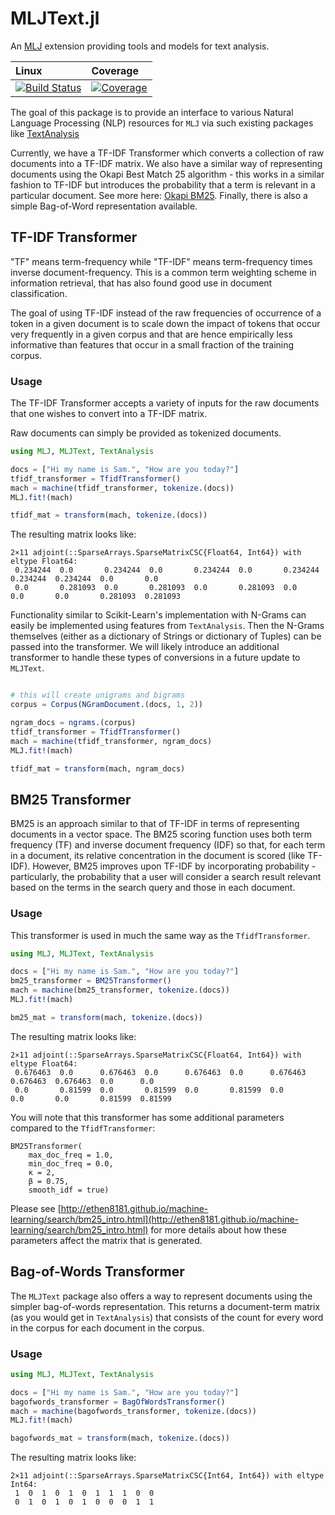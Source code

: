 # MLJText.jl

An [MLJ](https://alan-turing-institute.github.io/MLJ.jl/dev/)
extension providing tools and models for text analysis.

| Linux | Coverage |
| :------------ | :------- |
| [![Build Status](https://github.com/JuliaAI/MLJText.jl/workflows/CI/badge.svg)](https://github.com/JuliaAI/MLJText.jl/actions) | [![Coverage](https://codecov.io/gh/JuliaAI/MLJText.jl/branch/dev/graph/badge.svg)](https://codecov.io/github/JuliaAI/MLJText.jl?branch=dev) |


The goal of this package is to provide an interface to various Natural Language Processing (NLP) resources for `MLJ` via such existing packages like [TextAnalysis](https://github.com/JuliaText/TextAnalysis.jl)

Currently, we have a TF-IDF Transformer which converts a collection of raw documents into a TF-IDF matrix.  We also have a similar way of representing documents using the Okapi Best Match 25 algorithm - this works in a similar fashion to TF-IDF but introduces the probability that a term is relevant in a particular document.  See more here: [Okapi BM25](https://en.wikipedia.org/wiki/Okapi_BM25).  Finally, there is also a simple Bag-of-Word representation available.

## TF-IDF Transformer
"TF" means term-frequency while "TF-IDF" means term-frequency times inverse document-frequency.  This is a common term weighting scheme in information retrieval, that has also found good use in document classification.

The goal of using TF-IDF instead of the raw frequencies of occurrence of a token in a given document is to scale down the impact of tokens that occur very frequently in a given corpus and that are hence empirically less informative than features that occur in a small fraction of the training corpus.

### Usage
The TF-IDF Transformer accepts a variety of inputs for the raw documents that one wishes to convert into a TF-IDF matrix.

Raw documents can simply be provided as tokenized documents.

```julia
using MLJ, MLJText, TextAnalysis

docs = ["Hi my name is Sam.", "How are you today?"]
tfidf_transformer = TfidfTransformer()
mach = machine(tfidf_transformer, tokenize.(docs))
MLJ.fit!(mach)

tfidf_mat = transform(mach, tokenize.(docs))
```

The resulting matrix looks like:
```
2×11 adjoint(::SparseArrays.SparseMatrixCSC{Float64, Int64}) with eltype Float64:
 0.234244  0.0       0.234244  0.0       0.234244  0.0       0.234244  0.234244  0.234244  0.0       0.0
 0.0       0.281093  0.0       0.281093  0.0       0.281093  0.0       0.0       0.0       0.281093  0.281093
```

Functionality similar to Scikit-Learn's implementation with N-Grams can easily be implemented using features from `TextAnalysis`.  Then the N-Grams themselves (either as a dictionary of Strings or dictionary of Tuples) can be passed into the transformer.  We will likely introduce an additional transformer to handle these types of conversions in a future update to `MLJText`.
```julia

# this will create unigrams and bigrams
corpus = Corpus(NGramDocument.(docs, 1, 2))

ngram_docs = ngrams.(corpus)
tfidf_transformer = TfidfTransformer()
mach = machine(tfidf_transformer, ngram_docs)
MLJ.fit!(mach)

tfidf_mat = transform(mach, ngram_docs)
```

## BM25 Transformer
BM25 is an approach similar to that of TF-IDF in terms of representing documents in a vector space.  The BM25 scoring function uses both term frequency (TF) and inverse document frequency (IDF) so that, for each term in a document, its relative concentration in the document is scored (like TF-IDF).  However, BM25 improves upon TF-IDF by incorporating probability - particularly, the probability that a user will consider a search result relevant based on the terms in the search query and those in each document.

### Usage
This transformer is used in much the same way as the `TfidfTransformer`.

```julia
using MLJ, MLJText, TextAnalysis

docs = ["Hi my name is Sam.", "How are you today?"]
bm25_transformer = BM25Transformer()
mach = machine(bm25_transformer, tokenize.(docs))
MLJ.fit!(mach)

bm25_mat = transform(mach, tokenize.(docs))
```

The resulting matrix looks like:
```
2×11 adjoint(::SparseArrays.SparseMatrixCSC{Float64, Int64}) with eltype Float64:
 0.676463  0.0      0.676463  0.0      0.676463  0.0      0.676463  0.676463  0.676463  0.0      0.0
 0.0       0.81599  0.0       0.81599  0.0       0.81599  0.0       0.0       0.0       0.81599  0.81599
```

You will note that this transformer has some additional parameters compared to the `TfidfTransformer`:
```
BM25Transformer(
    max_doc_freq = 1.0,
    min_doc_freq = 0.0,
    κ = 2,
    β = 0.75,
    smooth_idf = true)
```
Please see [http://ethen8181.github.io/machine-learning/search/bm25_intro.html](http://ethen8181.github.io/machine-learning/search/bm25_intro.html) for more details about how these parameters affect the matrix that is generated.

## Bag-of-Words Transformer
The `MLJText` package also offers a way to represent documents using the simpler bag-of-words representation.  This returns a document-term matrix (as you would get in `TextAnalysis`) that consists of the count for every word in the corpus for each document in the corpus.

### Usage
```julia
using MLJ, MLJText, TextAnalysis

docs = ["Hi my name is Sam.", "How are you today?"]
bagofwords_transformer = BagOfWordsTransformer()
mach = machine(bagofwords_transformer, tokenize.(docs))
MLJ.fit!(mach)

bagofwords_mat = transform(mach, tokenize.(docs))
```

The resulting matrix looks like:
```
2×11 adjoint(::SparseArrays.SparseMatrixCSC{Int64, Int64}) with eltype Int64:
 1  0  1  0  1  0  1  1  1  0  0
 0  1  0  1  0  1  0  0  0  1  1
```